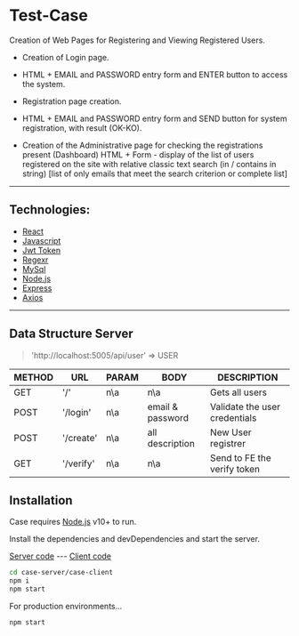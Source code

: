 # Test-Case

Creation of Web Pages for Registering and Viewing Registered Users.

- Creation of Login page.
- HTML + EMAIL and PASSWORD entry form and ENTER button to access the system.
- Registration page creation.
- HTML + EMAIL and PASSWORD entry form and SEND button for system registration, with result (OK-KO).

- Creation of the Administrative page for checking the registrations present (Dashboard)
  HTML + Form - display of the list of users registered on the site with relative classic text search (in / contains in string) [list of only emails that meet the search criterion or complete list]

---

## Technologies:

- [React]
- [Javascript]
- [Jwt Token]
- [Regexr]
- [MySql]
- [Node.js]
- [Express]
- [Axios]

---

## Data Structure Server

> 'http://localhost:5005/api/user' => USER

| METHOD | URL       | PARAM | BODY             | DESCRIPTION                   |
| ------ | --------- | ----- | ---------------- | ----------------------------- |
| GET    | '/'       | n\a   | n\a              | Gets all users                |
| POST   | '/login'  | n\a   | email & password | Validate the user credentials |
| POST   | '/create' | n\a   | all description  | New User registrer            |
| GET    | '/verify' | n\a   | n\a              | Send to FE the verify token   |

## Installation

Case requires [Node.js](https://nodejs.org/) v10+ to run.

Install the dependencies and devDependencies and start the server.

[Server code] --- [Client code]

```sh
cd case-server/case-client
npm i
npm start
```

For production environments...

```sh
npm start
```

[react]: https://reactjs.org/
[javascript]: https://www.javascript.com/
[mysql]: https://dev.mysql.com/doc/
[node.js]: http://nodejs.org
[express]: http://expressjs.com
[regexr]: https://regexr.com/
[jwt token]: https://jwt.io/
[server code]: https://github.com/MoniIgnacio/case-server
[client code]: https://github.com/MoniIgnacio/case-client
[axios]: https://www.npmjs.com/package/axios
